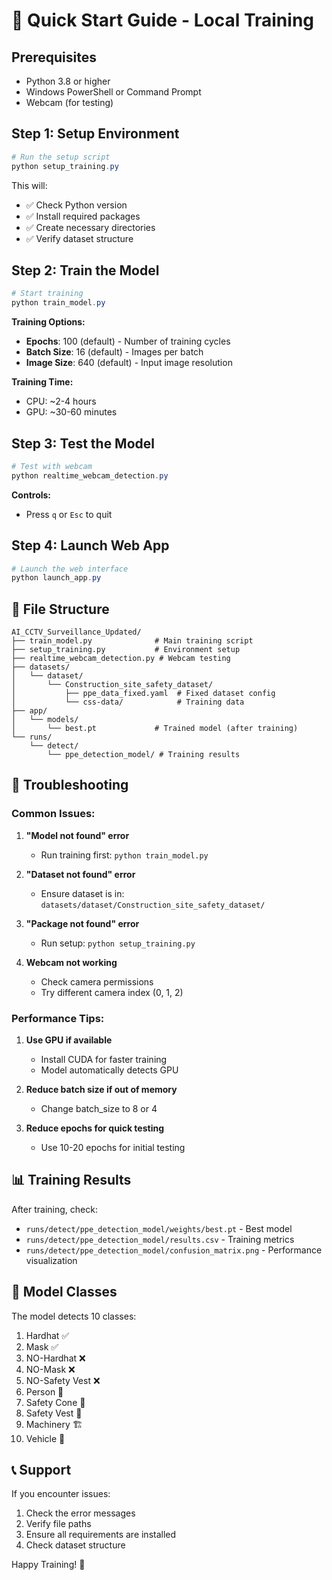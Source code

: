 # 🚀 Quick Start Guide - Local Training

## Prerequisites
- Python 3.8 or higher
- Windows PowerShell or Command Prompt
- Webcam (for testing)

## Step 1: Setup Environment
```powershell
# Run the setup script
python setup_training.py
```

This will:
- ✅ Check Python version
- ✅ Install required packages
- ✅ Create necessary directories
- ✅ Verify dataset structure

## Step 2: Train the Model
```powershell
# Start training
python train_model.py
```

**Training Options:**
- **Epochs**: 100 (default) - Number of training cycles
- **Batch Size**: 16 (default) - Images per batch
- **Image Size**: 640 (default) - Input image resolution

**Training Time:**
- CPU: ~2-4 hours
- GPU: ~30-60 minutes

## Step 3: Test the Model
```powershell
# Test with webcam
python realtime_webcam_detection.py
```

**Controls:**
- Press `q` or `Esc` to quit

## Step 4: Launch Web App
```powershell
# Launch the web interface
python launch_app.py
```

## 📁 File Structure
```
AI_CCTV_Surveillance_Updated/
├── train_model.py              # Main training script
├── setup_training.py           # Environment setup
├── realtime_webcam_detection.py # Webcam testing
├── datasets/
│   └── dataset/
│       └── Construction_site_safety_dataset/
│           ├── ppe_data_fixed.yaml  # Fixed dataset config
│           └── css-data/            # Training data
├── app/
│   └── models/
│       └── best.pt             # Trained model (after training)
└── runs/
    └── detect/
        └── ppe_detection_model/ # Training results
```

## 🔧 Troubleshooting

### Common Issues:

1. **"Model not found" error**
   - Run training first: `python train_model.py`

2. **"Dataset not found" error**
   - Ensure dataset is in: `datasets/dataset/Construction_site_safety_dataset/`

3. **"Package not found" error**
   - Run setup: `python setup_training.py`

4. **Webcam not working**
   - Check camera permissions
   - Try different camera index (0, 1, 2)

### Performance Tips:

1. **Use GPU if available**
   - Install CUDA for faster training
   - Model automatically detects GPU

2. **Reduce batch size if out of memory**
   - Change batch_size to 8 or 4

3. **Reduce epochs for quick testing**
   - Use 10-20 epochs for initial testing

## 📊 Training Results

After training, check:
- `runs/detect/ppe_detection_model/weights/best.pt` - Best model
- `runs/detect/ppe_detection_model/results.csv` - Training metrics
- `runs/detect/ppe_detection_model/confusion_matrix.png` - Performance visualization

## 🎯 Model Classes

The model detects 10 classes:
1. Hardhat ✅
2. Mask ✅
3. NO-Hardhat ❌
4. NO-Mask ❌
5. NO-Safety Vest ❌
6. Person 👤
7. Safety Cone 🚧
8. Safety Vest 🦺
9. Machinery 🏗️
10. Vehicle 🚗

## 📞 Support

If you encounter issues:
1. Check the error messages
2. Verify file paths
3. Ensure all requirements are installed
4. Check dataset structure

Happy Training! 🎉 